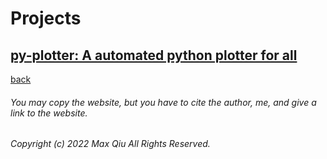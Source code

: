 # Projects
## [py-plotter: A automated python plotter for all](https://qqiumax.github.io/py-plotter/)
[back](https://qqiumax.github.io/home/)

###### You may copy the website, but you have to cite the author, me, and give a link to the website.

###### Copyright (c) 2022 Max Qiu All Rights Reserved.